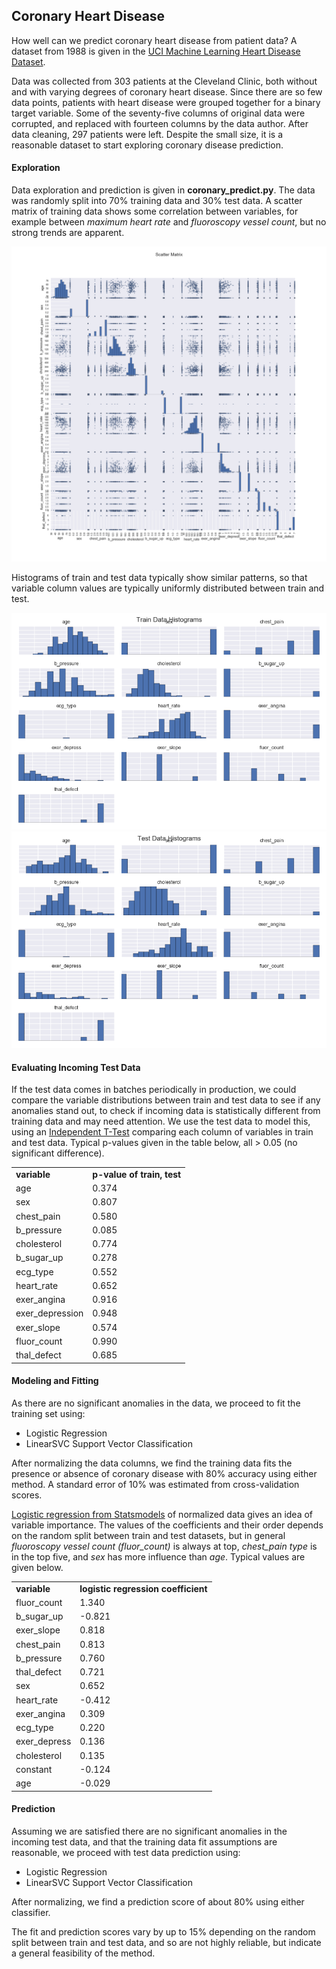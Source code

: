 ## Coronary Heart Disease
How well can we predict coronary heart disease from patient data?  A dataset from 1988 is given in the [UCI Machine Learning Heart Disease Dataset](http://archive.ics.uci.edu/ml/datasets/Heart+Disease).  

Data was collected from 303 patients at the Cleveland Clinic, both without and with varying degrees of coronary heart disease.  Since there are so few data points, patients with heart disease were grouped together for a binary target variable.  Some of the seventy-five columns of original data were corrupted, and replaced with fourteen columns by the data author.  After data cleaning, 297 patients were left.  Despite the small size, it is a reasonable dataset to start exploring coronary disease prediction.  

#### Exploration
Data exploration and prediction is given in __coronary_predict.py__.  The data was randomly split into 70% training data and 30% test data.  A scatter matrix of training data shows some correlation between variables, for example between *maximum heart rate* and *fluoroscopy vessel count*, but no strong trends are apparent.

<img src="https://github.com/bfetler/coronary_disease/blob/master/coronary_disease_plots/scatter_matrix.png" alt="scatter matrix" />

Histograms of train and test data typically show similar patterns, so that variable column values are typically uniformly distributed between train and test.  

<img src="https://github.com/bfetler/coronary_disease/blob/master/coronary_disease_plots/hist_coronary_train.png" alt="coronary training data histograms" />

<img src="https://github.com/bfetler/coronary_disease/blob/master/coronary_disease_plots/hist_coronary_test.png" alt="coronary test data histograms" />

#### Evaluating Incoming Test Data
If the test data comes in batches periodically in production, we could compare the variable distributions between train and test data to see if any anomalies stand out, to check if incoming data is statistically different from training data and may need attention.  We use the test data to model this, using an [Independent T-Test](http://docs.scipy.org/doc/scipy-0.17.0/reference/generated/scipy.stats.ttest_ind.html) comparing each column of variables in train and test data.  Typical p-values given in the table below, all > 0.05 (no significant difference).  

<table>
<tr>
<td><strong>variable</strong></td>
<td><strong>p-value of train, test</strong></td>
</tr>
<tr>
<td>age</td>
<td>0.374</td>
</tr>
<tr>
<td>sex</td>
<td>0.807</td>
</tr>
<tr>
<td>chest_pain</td>
<td>0.580</td>
</tr>
<tr>
<td>b_pressure</td>
<td>0.085</td>
</tr>
<tr>
<td>cholesterol</td>
<td>0.774</td>
</tr>
<tr>
<td>b_sugar_up</td>
<td>0.278</td>
</tr>
<tr>
<td>ecg_type</td>
<td>0.552</td>
</tr>
<tr>
<td>heart_rate</td>
<td>0.652</td>
</tr>
<tr>
<td>exer_angina</td>
<td>0.916</td>
</tr>
<tr>
<td>exer_depression</td>
<td>0.948</td>
</tr>
<tr>
<td>exer_slope</td>
<td>0.574</td>
</tr>
<tr>
<td>fluor_count</td>
<td>0.990</td>
</tr>
<tr>
<td>thal_defect</td>
<td>0.685</td>
</tr>
</table>

#### Modeling and Fitting
As there are no significant anomalies in the data, we proceed to fit the training set using:
+ Logistic Regression
+ LinearSVC Support Vector Classification

After normalizing the data columns, we find the training data fits the presence or absence of coronary disease with 80% accuracy using either method.  A standard error of 10% was estimated from cross-validation scores.  

[Logistic regression from Statsmodels](http://statsmodels.sourceforge.net/0.6.0/generated/statsmodels.discrete.discrete_model.Logit.html) of normalized data gives an idea of variable importance.  The values of the coefficients and their order depends on the random split between train and test datasets, but in general *fluoroscopy vessel count (fluor_count)* is always at top, *chest_pain type* is in the top five, and *sex* has more influence than *age*.  Typical values are given below.

<table>
<tr>
<td><strong>variable</strong></td>
<td><strong>logistic regression coefficient</strong></td>
</tr>
<tr>
<td>fluor_count</td>
<td>1.340</td>
</tr>
<tr>
<td>b_sugar_up</td>
<td>-0.821</td>
</tr>
<tr>
<td>exer_slope</td>
<td>0.818</td>
</tr>
<tr>
<td>chest_pain</td>
<td>0.813</td>
</tr>
<tr>
<td>b_pressure</td>
<td>0.760</td>
</tr>
<tr>
<td>thal_defect</td>
<td>0.721</td>
</tr>
<tr>
<td>sex</td>
<td>0.652</td>
</tr>
<tr>
<td>heart_rate</td>
<td>-0.412</td>
</tr>
<tr>
<td>exer_angina</td>
<td>0.309</td>
</tr>
<tr>
<td>ecg_type</td>
<td>0.220</td>
</tr>
<tr>
<td>exer_depress</td>
<td>0.136</td>
</tr>
<tr>
<td>cholesterol</td>
<td>0.135</td>
</tr>
<tr>
<td>constant</td>
<td>-0.124</td>
</tr>
<tr>
<td>age</td>
<td>-0.029</td>
</tr>
</table>

#### Prediction
Assuming we are satisfied there are no significant anomalies in the incoming test data, and that the training data fit assumptions are reasonable, we proceed with test data prediction using:
+ Logistic Regression
+ LinearSVC Support Vector Classification

After normalizing, we find a prediction score of about 80% using either classifier.   

The fit and prediction scores vary by up to 15% depending on the random split between train and test data, and so are not highly reliable, but indicate a general feasibility of the method.  
